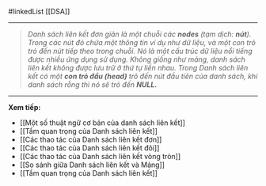 #linkedList [[DSA]]

---
> _Danh sách liên kết đơn giản là một chuỗi các **nodes** (tạm dịch: **nút**). Trong các nút đó chứa một thông tin ví dụ như dữ liệu, và một con trỏ trỏ đến nút tiếp theo trong chuỗi. Nó là một cấu trúc dữ liệu nổi tiếng được nhiều ứng dụng sử dụng. Không giống như mảng, danh sách liên kết_ _không được lưu trữ ở thứ tự liền nhau. Trong Danh sách liên kết có một **con trỏ đầu (head)** trỏ đến nút đầu tiên của danh sách, khi danh sách rỗng thì nó sẽ trỏ đến **NULL.**_

---
**Xem tiếp:**
- [[Một số thuật ngữ cơ bản của danh sách liên kết]]
- [[Tầm quan trọng của Danh sách liên kết]]
- [[Các thao tác của Danh sách liên kết đơn]]
- [[Các thao tác của Danh sách liên kết đôi]]
- [[Các thao tác của Danh sách liên kết vòng tròn]]
- [[So sánh giữa Danh sách liên kết và Mảng]]
- [[Tầm quan trọng của Danh sách liên kết]]